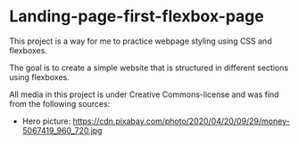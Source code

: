 # Landing-page-first-flexbox-page

This project is a way for me to practice webpage styling using CSS and flexboxes. 

The goal is to create a simple website that is structured in different sections using flexboxes.




All media in this project is under Creative Commons-license and was find from the following sources:

* Hero picture: https://cdn.pixabay.com/photo/2020/04/20/09/29/money-5067419_960_720.jpg